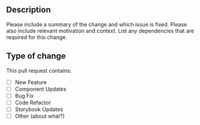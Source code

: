 ## Description

Please include a summary of the change and which issue is fixed. Please also include relevant motivation and context. List any dependencies that are required for this change.

## Type of change

This pull request contains:

- [ ] New Feature
- [ ] Component Updates
- [ ] Bug Fix
- [ ] Code Refactor
- [ ] Storybook Updates
- [ ] Other (about what?)
